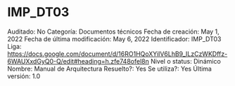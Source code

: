 # IMP_DT03

Auditado: No
Categoría: Documentos técnicos
Fecha de creación: May 1, 2022
Fecha de última modificación: May 6, 2022
Identificador: IMP_DT03
Liga: https://docs.google.com/document/d/16RO1HQoXYiIV6LhB9_ILzCzWKDffz-6WAUXxdGyQ0-Q/edit#heading=h.zfe748ofel8n
Nivel o status: Dinámico
Nombre: Manual de Arquitectura
Resuelto?: Yes
Se utiliza?: Yes
Última versión: 1.0